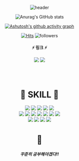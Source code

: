 <div align="center">   

![header](https://capsule-render.vercel.app/api?type=slice&color=random&section=header&text=SU_CHANG's&desc=ReadMe&fontSize=33&descSize=25&rotate=8&fontAlign=75&fontAlignY=10&descAlign=88&descAlignY=33)   

![Anurag's GitHub stats](https://github-readme-stats.vercel.app/api?username=Runu09&show_icons=true&theme=radical)

[![Ashutosh's github activity graph](https://activity-graph.herokuapp.com/graph?username=Runu09&theme=dracula)](https://github.com/ashutosh00710/github-readme-activity-graph)
  
[![Hits](https://hits.seeyoufarm.com/api/count/incr/badge.svg?url=https%3A%2F%2Fgithub.com%2FRunu09%2FSUCHANG_CHOI&count_bg=%23CCCC41&title_bg=%23555555&icon=&icon_color=%23E7E7E7&title=hits&edge_flat=false)](https://hits.seeyoufarm.com)
![followers](https://img.shields.io/github/followers/ohbyul?style=social)

#### :zap: 링크 :zap:

<a href="https://www.instagram.com/su_chang09/"><img src="https://img.shields.io/badge/Instagram-E4405F?style=flat-square&logo=Instagram&logoColor=black"/></a>
<a href="https://www.notion.so/runu94/4d58a084931a418c85bb8e255fae5de0"><img src="https://img.shields.io/badge/Notion-000000?style=flat-square&logo=Notion&logoColor=white"/></a>

<br><br>
  
# :star2: SKILL :star2:
  
<!-- ### :loudspeaker: Front -->
<img src="https://img.shields.io/badge/HTML5-E34F26?style=flat-square&logo=HTML5&logoColor=white"/>
<img src="https://img.shields.io/badge/CSS3-1572B6?style=flat-square&logo=CSS3&logoColor=white"/>
<img src="https://img.shields.io/badge/JavaScript-F7DF1E?style=flat-square&logo=JavaScript&logoColor=white"/>
<img src="https://img.shields.io/badge/jQuery-0769AD?style=flat-square&logo=jQuery&logoColor=white"/>
<img src="https://img.shields.io/badge/Bootstrap-7952B3?style=flat-square&logo=Bootstrap&logoColor=white"/>
<br>
<!-- ### :loudspeaker: Back -->
<img src="https://img.shields.io/badge/Spring-6DB33F?style=flat-square&logo=Spring&logoColor=white"/>
<img src="https://img.shields.io/badge/Spring Boot-6DB33F?style=flat-square&logo=Spring Boot&logoColor=white"/>
<img src="https://img.shields.io/badge/Spring Security-6DB33F?style=flat-square&logo=Spring Security&logoColor=white"/>
<img src="https://img.shields.io/badge/Thymeleaf-005F0F?style=flat-square&logo=Thymeleaf&logoColor=white"/>
<img src="https://img.shields.io/badge/Oracle-F80000?style=flat-square&logo=Oracle&logoColor=white"/>
<img src="https://img.shields.io/badge/JAVA-007396?style=flat-square&logo=JAVA&logoColor=white"/>
<img src="https://img.shields.io/badge/JSP-F7901E?style=flat-square&logo=JSP&logoColor=white"/>
<br>
<!-- ### :loudspeaker: Common -->
<img src="https://img.shields.io/badge/GitHub-181717?style=flat-square&logo=GitHub&logoColor=white"/>
<img src="https://img.shields.io/badge/Apache Tomcat-F8DC75?style=flat-square&logo=Apache Tomcat&logoColor=black"/>
<img src="https://img.shields.io/badge/Windows-0078D6?style=flat-square&logo=Windows&logoColor=white"/>
<img src="https://img.shields.io/badge/JSTL/EL-0078D6?style=flat-square&logo=JSTL/EL&logoColor=white"/>

# :thought_balloon:
  
##### 꾸준히 공부해야겠다!!
  
</div>
